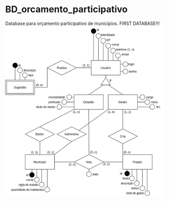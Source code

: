 # BD_orcamento_participativo
Database para orçamento participativo de municípios. FIRST DATABASE!!!
<img src = 'https://github.com/Dellonath/BD_orcamento_participativo/blob/main/MER.png'> 
